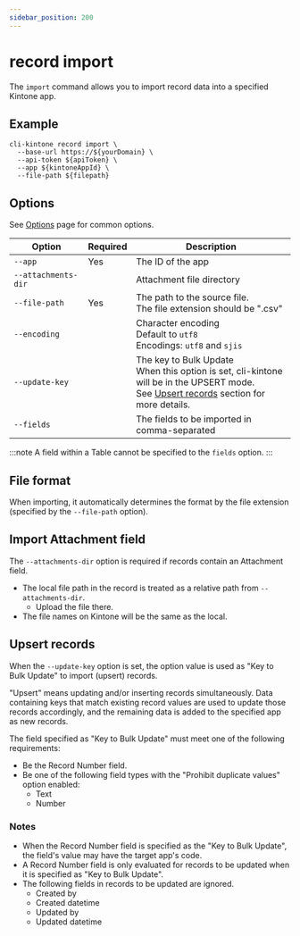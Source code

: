 ```yaml
---
sidebar_position: 200
---
```


# record import

The `import` command allows you to import record data into a specified Kintone app.

## Example

```shell
cli-kintone record import \
  --base-url https://${yourDomain} \
  --api-token ${apiToken} \
  --app ${kintoneAppId} \
  --file-path ${filepath}
```

## Options

See [Options](/guide/options) page for common options.

| Option              | Required | Description                                                                                                                                                     |
| ------------------- | -------- | --------------------------------------------------------------------------------------------------------------------------------------------------------------- |
| `--app`             | Yes      | The ID of the app                                                                                                                                               |
| `--attachments-dir` |          | Attachment file directory                                                                                                                                       |
| `--file-path`       | Yes      | The path to the source file.<br/>The file extension should be ".csv"                                                                                            |
| `--encoding  `      |          | Character encoding<br/>Default to `utf8`<br/>Encodings: `utf8` and `sjis`                                                                                       |
| `--update-key`      |          | The key to Bulk Update<br/>When this option is set, cli-kintone will be in the UPSERT mode.<br/>See [Upsert records](#upsert-records) section for more details. |
| `--fields  `        |          | The fields to be imported in comma-separated                                                                                                                    |

:::note
A field within a Table cannot be specified to the `fields` option.
:::

## File format

When importing, it automatically determines the format by the file extension (specified by the `--file-path` option).

## Import Attachment field

The `--attachments-dir` option is required if records contain an Attachment field.

- The local file path in the record is treated as a relative path from `--attachments-dir`.
  - Upload the file there.
- The file names on Kintone will be the same as the local.

## Upsert records

When the `--update-key` option is set, the option value is used as "Key to Bulk Update" to import (upsert) records.

"Upsert" means updating and/or inserting records simultaneously. Data containing keys that match existing record values are used to update those records accordingly, and the remaining data is added to the specified app as new records.

The field specified as "Key to Bulk Update" must meet one of the following requirements:

- Be the Record Number field.
- Be one of the following field types with the "Prohibit duplicate values" option enabled:
  - Text
  - Number

### Notes

- When the Record Number field is specified as the "Key to Bulk Update", the field's value may have the target app's code.
- A Record Number field is only evaluated for records to be updated when it is specified as "Key to Bulk Update".
- The following fields in records to be updated are ignored.
  - Created by
  - Created datetime
  - Updated by
  - Updated datetime
